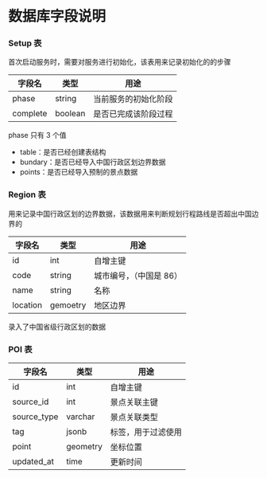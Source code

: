 # 数据库字段说明

### Setup 表

首次启动服务时，需要对服务进行初始化，该表用来记录初始化的的步骤

| 字段名   | 类型    | 用途                 |
| -------- | ------- | -------------------- |
| phase    | string  | 当前服务的初始化阶段 |
| complete | boolean | 是否已完成该阶段过程 |

phase 只有 3 个值

-   table：是否已经创建表结构
-   bundary：是否已经导入中国行政区划边界数据
-   points：是否已经导入预制的景点数据

### Region 表

用来记录中国行政区划的边界数据，该数据用来判断规划行程路线是否超出中国边界的

| 字段名   | 类型     | 用途                    |
| -------- | -------- | ----------------------- |
| id       | int      | 自增主键                |
| code     | string   | 城市编号，（中国是 86） |
| name     | string   | 名称                    |
| location | gemoetry | 地区边界                |

录入了中国省级行政区划的数据

### POI 表

| 字段名      | 类型     | 用途               |
| ----------- | -------- | ------------------ |
| id          | int      | 自增主键           |
| source_id   | int      | 景点关联主键       |
| source_type | varchar  | 景点关联类型       |
| tag         | jsonb    | 标签，用于过滤使用 |
| point       | geometry | 坐标位置           |
| updated_at  | time     | 更新时间           |
